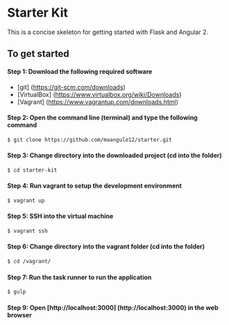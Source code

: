 # Starter Kit

This is a concise skeleton for getting started with Flask and Angular 2.

## To get started

#### Step 1: Download the following required software

+ [git] (https://git-scm.com/downloads)
+ [VirtualBox] (https://www.virtualbox.org/wiki/Downloads)
+ [Vagrant] (https://www.vagrantup.com/downloads.html)

#### Step 2: Open the command line (terminal) and type the following command
>
```bash
$ git clone https://github.com/maangulo12/starter.git
```

#### Step 3: Change directory into the downloaded project (cd into the folder)
>
```bash
$ cd starter-kit
```

#### Step 4: Run vagrant to setup the development environment
>
```bash
$ vagrant up
```

#### Step 5: SSH into the virtual machine
>
```bash
$ vagrant ssh
```

#### Step 6: Change directory into the vagrant folder (cd into the folder)
>
```bash
$ cd /vagrant/
```

#### Step 7: Run the task runner to run the application
>
```bash
$ gulp
```

#### Step 9: Open [http://localhost:3000] (http://localhost:3000) in the web browser



